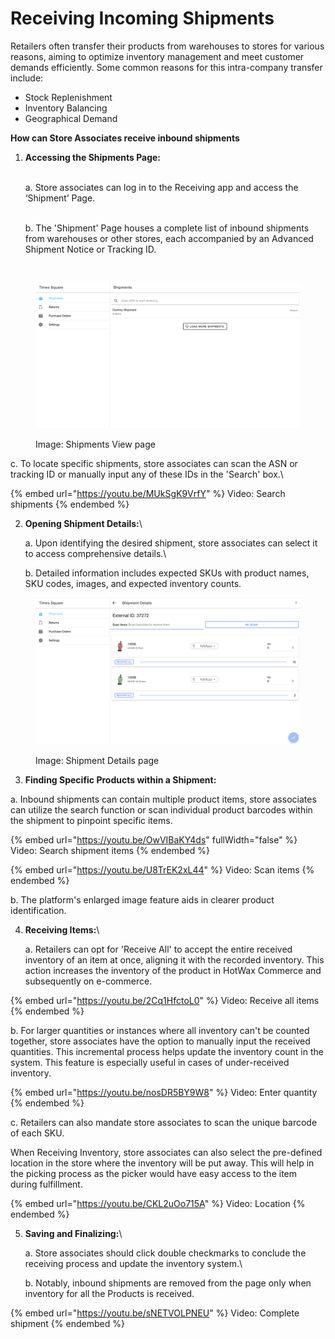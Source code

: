 # Receiving Incoming Shipments

Retailers often transfer their products from warehouses to stores for various reasons, aiming to optimize inventory management and meet customer demands efficiently. Some common reasons for this intra-company transfer include:

* Stock Replenishment
* Inventory Balancing
* Geographical Demand

**How can Store Associates receive inbound shipments**

1.  **Accessing the Shipments Page:**

    \
    a. Store associates can log in to the Receiving app and access the ‘Shipment’ Page.

    \
    b. The 'Shipment' Page houses a complete list of inbound shipments from warehouses or other stores, each accompanied by an Advanced Shipment Notice or Tracking ID.

<div>

<figure><img src="../.gitbook/assets/Screenshot%202023-10-19%20at%206.11.45%20PM.png" alt=""><figcaption></figcaption></figure>

 

<figure><img src="../.gitbook/assets/spaces_WoOehPvuUvxQygGoR81q_uploads_puxtWV89NpDWogIvpKn7_Screenshot 2023-10-19 at 6.webp" alt=""><figcaption><p>Image: Shipments View page</p></figcaption></figure>

</div>

&#x20;       c. To locate specific shipments, store associates can scan the ASN or tracking ID or    manually input any of these IDs in the 'Search' box.\


{% embed url="https://youtu.be/MUkSgK9VrfY" %}
Video: Search shipments
{% endembed %}

2.  **Opening Shipment Details:**\


    a. Upon identifying the desired shipment, store associates can select it to access comprehensive details.\


    b. Detailed information includes expected SKUs with product names, SKU codes, images, and expected inventory counts.



<figure><img src="../.gitbook/assets/Screenshot 2023-10-19 at 6.13.37 PM.png" alt=""><figcaption><p>Image: Shipment Details page</p></figcaption></figure>

3. **Finding Specific Products within a Shipment:**

&#x20;     a. Inbound shipments can contain multiple product items, store associates can utilize the search function or scan individual product barcodes within the shipment to pinpoint specific items.

{% embed url="https://youtu.be/OwVIBaKY4ds" fullWidth="false" %}
Video: Search shipment items
{% endembed %}

{% embed url="https://youtu.be/U8TrEK2xL44" %}
Video: Scan items
{% endembed %}

&#x20;      b. The platform's enlarged image feature aids in clearer product identification.

4.  **Receiving Items:**\


    a. Retailers can opt for 'Receive All' to accept the entire received inventory of an item at once, aligning it with the recorded inventory. This action increases the inventory of the product in HotWax Commerce and subsequently on e-commerce.

{% embed url="https://youtu.be/2Cq1HfctoL0" %}
Video: Receive all items
{% endembed %}

&#x20;       b. For larger quantities or instances where all inventory can't be counted together, store associates have the option to manually input the received quantities. This incremental process helps update the inventory count in the system. This feature is especially useful in cases of under-received inventory.

{% embed url="https://youtu.be/nosDR5BY9W8" %}
Video: Enter quantity
{% endembed %}

&#x20;     c. Retailers can also mandate store associates to scan the unique barcode of each SKU.

When Receiving Inventory, store associates can also select the pre-defined location in the store where the inventory will be put away. This will help in the picking process as the picker would have easy access to the item during fulfillment.

{% embed url="https://youtu.be/CKL2uOo715A" %}
Video: Location
{% endembed %}

5.  **Saving and Finalizing:**\


    a. Store associates should click double checkmarks to conclude the receiving process and update the inventory system.\


    b. Notably, inbound shipments are removed from the page only when inventory for all the Products is received.

{% embed url="https://youtu.be/sNETVOLPNEU" %}
Video: Complete shipment
{% endembed %}
